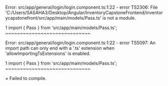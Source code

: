 Error: src/app/general/login/login.component.ts:1:22 - error TS2306: File 'C:/Users/SASAHA3/Desktop/Angular/InventoryCapstoneFrontend/inventorycapstonefront/src/app/main/models/Pass.ts' is not a module.

1 import { Pass } from 'src/app/main/models/Pass.ts';
                       ~~~~~~~~~~~~~~~~~~~~~~~~~~~~~


Error: src/app/general/login/login.component.ts:1:22 - error TS5097: An import path can only end with a '.ts' extension when 'allowImportingTsExtensions' is enabled.

1 import { Pass } from 'src/app/main/models/Pass.ts';
                       ~~~~~~~~~~~~~~~~~~~~~~~~~~~~~




× Failed to compile.
